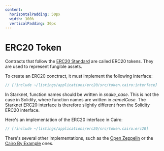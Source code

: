 ```yaml
---
content:
  horizontalPadding: 50px
  width: 100%
  verticalPadding: 30px
---
```


# ERC20 Token

Contracts that follow the [ERC20 Standard](https://eips.ethereum.org/EIPS/eip-20) are called ERC20 tokens. They are used to represent fungible assets.

To create an ERC20 conctract, it must implement the following interface:

```rust
// [!include ~/listings/applications/erc20/src/token.cairo:interface]
```

In Starknet, function names should be written in _snake_case_. This is not the case in Solidity, where function names are written in _camelCase_.
The Starknet ERC20 interface is therefore slightly different from the Solidity ERC20 interface.

Here's an implementation of the ERC20 interface in Cairo:

```rust
// [!include ~/listings/applications/erc20/src/token.cairo:erc20]
```

There's several other implementations, such as the [Open Zeppelin](https://docs.openzeppelin.com/contracts-cairo/0.7.0/erc20) or the [Cairo By Example](https://cairo-by-example.com/examples/erc20/) ones.
